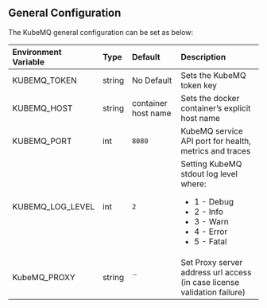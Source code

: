 ## General Configuration

The KubeMQ general configuration can be set as below:

| Environment Variable | Type   | Default             | Description                                                                                                                                    |
|:---------------------|:-------|:--------------------|:-----------------------------------------------------------------------------------------------------------------------------------------------|
| KUBEMQ_TOKEN         | string | No Default          | Sets the KubeMQ token key                                                                                                                      |
| KUBEMQ_HOST          | string | container host name | Sets the docker container’s explicit host name                                                                                                |
| KUBEMQ_PORT          | int    | `8080`              | KubeMQ service API port for health, metrics and traces                                                                                         |
| KUBEMQ_LOG_LEVEL     | int    | `2`                 | Setting KubeMQ stdout log level where:  <ul><li>1 - Debug</li><li>2 - Info</li><li>3 - Warn</li><li>4 - Error</li></li><li>5 - Fatal</li></ul> |
| KubeMQ_PROXY         | string | ``                  | Set Proxy server address url access (in case license validation failure)                                                                        |

